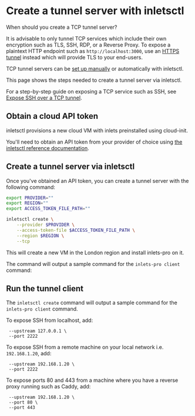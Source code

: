 # Create a tunnel server with inletsctl

When should you create a TCP tunnel server?

It is advisable to only tunnel TCP services which include their own encryption such as TLS, SSH, RDP, or a Reverse Proxy. To expose a plaintext HTTP endpoint such as `http://localhost:3000`, use an [HTTPS tunnel](/docs/tutorial/automated-http-server.md) instead which will provide TLS to your end-users.

TCP tunnel servers can be [set up manually](/docs/tutorial/manual-tcp-server.md) or automatically with inletsctl.

This page shows the steps needed to create a tunnel server via inletsctl.

For a step-by-step guide on exposing a TCP service such as SSH, see [Expose SSH over a TCP tunnel](/docs/tutorial/ssh-tcp-tunnel.md).

## Obtain a cloud API token

inletsctl provisions a new cloud VM with inlets preinstalled using cloud-init.

You'll need to obtain an API token from your provider of choice using [the inletsctl reference documentation](/docs/reference/inletsctl.md).

## Create a tunnel server via inletsctl

Once you've obtained an API token, you can create a tunnel server with the following command:

```bash
export PROVIDER=""
export REGION=""
export ACCESS_TOKEN_FILE_PATH=""

inletsctl create \
    --provider $PROVIDER \
    --access-token-file $ACCESS_TOKEN_FILE_PATH \
    --region $REGION \
    --tcp
```

This will create a new VM in the London region and install inlets-pro on it.

The command will output a sample command for the `inlets-pro client` command:

## Run the tunnel client

The `inletsctl create` command will output a sample command for the `inlets-pro client` command.

To expose SSH from localhost, add:

```
 --upstream 127.0.0.1 \
 --port 2222
```

To expose SSH from a remote machine on your local network i.e. `192.168.1.20`, add:

```
 --upstream 192.168.1.20 \
 --port 2222
```

To expose ports 80 and 443 from a machine where you have a reverse proxy running such as Caddy, add:

```
 --upstream 192.168.1.20 \
 --port 80 \
 --port 443
```


